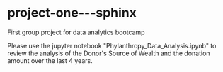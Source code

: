# project-one---sphinx
First group project for data analytics bootcamp

Please use the jupyter notebook "Phylanthropy_Data_Analysis.ipynb" to review the analysis of the Donor's Source of Wealth and the donation amount over the last 4 years.
